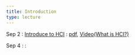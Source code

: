 ```yaml
---
title: Introduction
type: lecture
---
```


Sep 2
: [Introduce to HCI](#)
  : [pdf](../assets/lectures/introduce-to-hci.pdf), [Video(What is HCI?)](https://bit.ly/3zoRWDA)

Sep 4
: 
  : 
